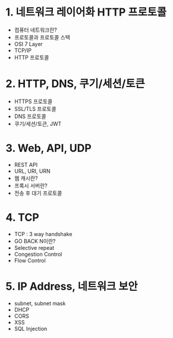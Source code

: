 # 1. 네트워크 레이어화 HTTP 프로토콜
- 컴퓨터 네트워크란?
- 프로토콜과 프로토콜 스택
- OSI 7 Layer
- TCP/IP
- HTTP 프로토콜

# 2. HTTP, DNS, 쿠기/세션/토큰
- HTTPS 프로토콜
- SSL/TLS 프로토콜
- DNS 프로토콜
- 쿠기/세션/토큰, JWT

# 3. Web, API, UDP
- REST API
- URL, URI, URN
- 웹 캐시란?
- 프록시 서버란?
- 전송 후 대기 프로토콜

# 4. TCP
- TCP : 3 way handshake
- GO BACK N이란?
- Selective repeat
- Congestion Control
- Flow Control

# 5. IP Address, 네트워크 보안
- subnet, subnet mask
- DHCP
- CORS
- XSS
- SQL Injection